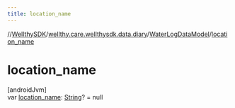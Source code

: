 ```yaml
---
title: location_name
---
```

//[WellthySDK](../../../index.html)/[wellthy.care.wellthysdk.data.diary](../index.html)/[WaterLogDataModel](index.html)/[location_name](location_name.html)



# location_name



[androidJvm]\
var [location_name](location_name.html): [String](https://kotlinlang.org/api/latest/jvm/stdlib/kotlin/-string/index.html)? = null




